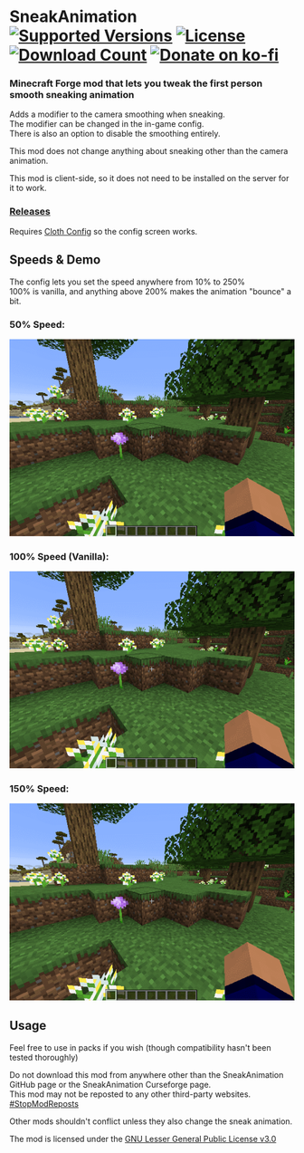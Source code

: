 <h1>SneakAnimation<br>
  <a href="https://www.curseforge.com/minecraft/mc-mods/sneakanimation"><img src="http://cf.way2muchnoise.eu/versions/%20For%20MC%20_sneakanimation_all(555-0C8E8E-fff-010101).svg" alt="Supported Versions"></a>
  <a href="https://github.com/PieKing1215/SneakAnimation/blob/master/COPYING"><img src="https://img.shields.io/github/license/PieKing1215/SneakAnimation?style=flat&color=0C8E8E" alt="License"></a>
  <a href="https://www.curseforge.com/minecraft/mc-mods/sneakanimation"><img src="http://cf.way2muchnoise.eu/full_sneakanimation_downloads(E04E14-555-fff-010101-1C1C1C).svg" alt="Download Count"></a>
  <a href="https://ko-fi.com/X8X34Y6MZ"><img src="https://ko-fi.com/img/githubbutton_sm.svg" alt="Donate on ko-fi" width="160px"></a>
</h1>

### Minecraft Forge mod that lets you tweak the first person smooth sneaking animation

Adds a modifier to the camera smoothing when sneaking.<br>
The modifier can be changed in the in-game config.<br>
There is also an option to disable the smoothing entirely.<br>

This mod does not change anything about sneaking other than the camera animation.

This mod is client-side, so it does not need to be installed on the server for it to work.

### [Releases](https://github.com/PieKing1215/SneakAnimation/releases)

Requires [Cloth Config](https://www.curseforge.com/minecraft/mc-mods/cloth-config-forge) so the config screen works.

## Speeds & Demo
The config lets you set the speed anywhere from 10% to 250%<br>
100% is vanilla, and anything above 200% makes the animation "bounce" a bit.<br>
### 50% Speed:<br>
![](demo/50_plain.gif)<br>
### 100% Speed (Vanilla):<br>
![](demo/vanilla_plain.gif)<br>
### 150% Speed:<br>
![](demo/150_plain.gif)<br>

## Usage

Feel free to use in packs if you wish (though compatibility hasn't been tested thoroughly)

Do not download this mod from anywhere other than the SneakAnimation GitHub page or the SneakAnimation Curseforge page.<br>
This mod may not be reposted to any other third-party websites.<br>
[#StopModReposts](https://stopmodreposts.org)

Other mods shouldn't conflict unless they also change the sneak animation.

The mod is licensed under the [GNU Lesser General Public License v3.0](COPYING)
